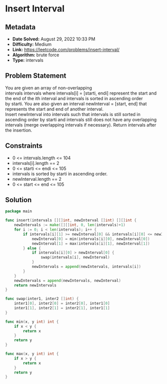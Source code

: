 # Insert Interval

## Metadata

- **Date Solved:** August 29, 2022 10:33 PM
- **Difficulty:** Medium
- **Link:** https://leetcode.com/problems/insert-interval/
- **Algorithm:** brute force
- **Type:** intervals

## Problem Statement

You are given an array of non-overlapping intervals intervals where intervals[i] = [starti, endi] represent the start and the end of the ith interval and intervals is sorted in ascending order by starti. You are also given an interval newInterval = [start, end] that represents the start and end of another interval.
Insert newInterval into intervals such that intervals is still sorted in ascending order by starti and intervals still does not have any overlapping intervals (merge overlapping intervals if necessary).
Return intervals after the insertion.

## Constraints

- 0 <= intervals.length <= 104
- intervals[i].length == 2
- 0 <= starti <= endi <= 105
- intervals is sorted by starti in ascending order.
- newInterval.length == 2
- 0 <= start <= end <= 105

## Solution


```go
package main

func insert(intervals [][]int, newInterval []int) [][]int {
	newIntervals := make([][]int, 0, len(intervals)+1)
	for i := 0; i < len(intervals); i++ {
		if intervals[i][1] >= newInterval[0] && intervals[i][0] <= newInterval[1] {
			newInterval[0] = min(intervals[i][0], newInterval[0])
			newInterval[1] = max(intervals[i][1], newInterval[1])
		} else {
			if intervals[i][0] > newInterval[0] {
				swap(intervals[i], newInterval)
			}
			newIntervals = append(newIntervals, intervals[i])
		}
	}
	newIntervals = append(newIntervals, newInterval)
	return newIntervals
}

func swap(inter1, inter2 []int) {
	inter1[0], inter2[0] = inter2[0], inter1[0]
	inter1[1], inter2[1] = inter2[1], inter1[1]
}

func min(x, y int) int {
	if x < y {
		return x
	}
	return y
}

func max(x, y int) int {
	if x > y {
		return x
	}
	return y
}
```

